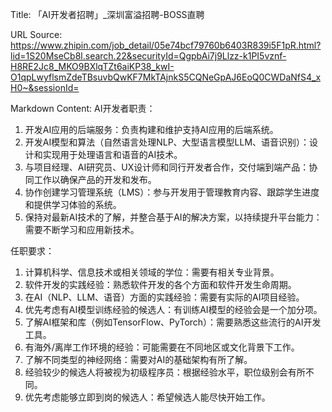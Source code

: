 Title: 「AI开发者招聘」_深圳富溢招聘-BOSS直聘

URL Source: https://www.zhipin.com/job_detail/05e74bcf79760b6403R839i5F1pR.html?lid=1S20MseCb8l.search.22&securityId=QgpbAi7j9Llzz-k1PI5vznf-H8RE2Jc8_MKO9BXlqTZt6aiKP38_kwI-O1qpLwyflsmZdeTBsuvbQwKF7MkTAjnkS5CQNeGpAJ6EoQ0CWDaNfS4_xH0~&sessionId=

Markdown Content:
AI开发者职责：  
1. 开发AI应用的后端服务：负责构建和维护支持AI应用的后端系统。  
2. 开发AI模型和算法（自然语言处理NLP、大型语言模型LLM、语音识别）：设计和实现用于处理语言和语音的AI技术。  
3. 与项目经理、AI研究员、UX设计师和同行开发者合作，交付端到端产品：协同工作以确保产品的开发和发布。  
4. 协作创建学习管理系统（LMS）：参与开发用于管理教育内容、跟踪学生进度和提供学习体验的系统。  
5. 保持对最新AI技术的了解，并整合基于AI的解决方案，以持续提升平台能力：需要不断学习和应用新技术。  

任职要求：  
1. 计算机科学、信息技术或相关领域的学位：需要有相关专业背景。  
2. 软件开发的实践经验：熟悉软件开发的各个方面和软件开发生命周期。  
3. 在AI（NLP、LLM、语音）方面的实践经验：需要有实际的AI项目经验。  
4. 优先考虑有AI模型训练经验的候选人：有训练AI模型的经验会是一个加分项。  
5. 了解AI框架和库（例如TensorFlow、PyTorch）：需要熟悉这些流行的AI开发工具。  
6. 有海外/离岸工作环境的经验：可能需要在不同地区或文化背景下工作。  
7. 了解不同类型的神经网络：需要对AI的基础架构有所了解。  
8. 经验较少的候选人将被视为初级程序员：根据经验水平，职位级别会有所不同。  
9. 优先考虑能够立即到岗的候选人：希望候选人能尽快开始工作。
